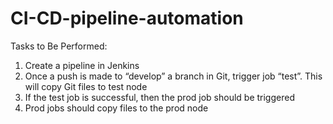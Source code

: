 # CI-CD-pipeline-automation
Tasks to Be Performed: 

1. Create a pipeline in Jenkins
2. Once a push is made to “develop” a branch in Git, trigger job “test”. This will copy Git files to test node
3. If the test job is successful, then the prod job should be triggered
4. Prod jobs should copy files to the prod node
